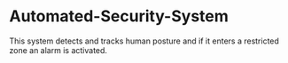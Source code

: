 # Automated-Security-System
This system detects and tracks human posture and if it enters a restricted zone an alarm is activated.
